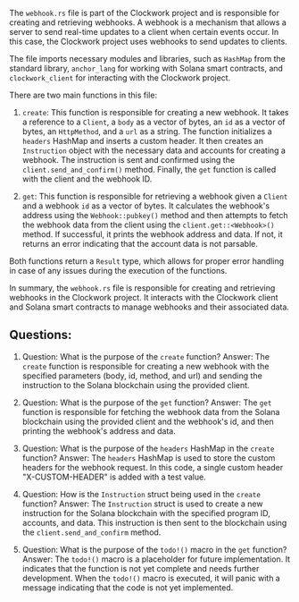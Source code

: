 
The `webhook.rs` file is part of the Clockwork project and is responsible for creating and retrieving webhooks. A webhook is a mechanism that allows a server to send real-time updates to a client when certain events occur. In this case, the Clockwork project uses webhooks to send updates to clients.

The file imports necessary modules and libraries, such as `HashMap` from the standard library, `anchor_lang` for working with Solana smart contracts, and `clockwork_client` for interacting with the Clockwork project.

There are two main functions in this file:

1. `create`: This function is responsible for creating a new webhook. It takes a reference to a `Client`, a `body` as a vector of bytes, an `id` as a vector of bytes, an `HttpMethod`, and a `url` as a string. The function initializes a `headers` HashMap and inserts a custom header. It then creates an `Instruction` object with the necessary data and accounts for creating a webhook. The instruction is sent and confirmed using the `client.send_and_confirm()` method. Finally, the `get` function is called with the client and the webhook ID.

2. `get`: This function is responsible for retrieving a webhook given a `Client` and a webhook `id` as a vector of bytes. It calculates the webhook's address using the `Webhook::pubkey()` method and then attempts to fetch the webhook data from the client using the `client.get::<Webhook>()` method. If successful, it prints the webhook address and data. If not, it returns an error indicating that the account data is not parsable.

Both functions return a `Result` type, which allows for proper error handling in case of any issues during the execution of the functions.

In summary, the `webhook.rs` file is responsible for creating and retrieving webhooks in the Clockwork project. It interacts with the Clockwork client and Solana smart contracts to manage webhooks and their associated data.
## Questions: 
 1. Question: What is the purpose of the `create` function?
   Answer: The `create` function is responsible for creating a new webhook with the specified parameters (body, id, method, and url) and sending the instruction to the Solana blockchain using the provided client.

2. Question: What is the purpose of the `get` function?
   Answer: The `get` function is responsible for fetching the webhook data from the Solana blockchain using the provided client and the webhook's id, and then printing the webhook's address and data.

3. Question: What is the purpose of the `headers` HashMap in the `create` function?
   Answer: The `headers` HashMap is used to store the custom headers for the webhook request. In this code, a single custom header "X-CUSTOM-HEADER" is added with a test value.

4. Question: How is the `Instruction` struct being used in the `create` function?
   Answer: The `Instruction` struct is used to create a new instruction for the Solana blockchain with the specified program ID, accounts, and data. This instruction is then sent to the blockchain using the `client.send_and_confirm` method.

5. Question: What is the purpose of the `todo!()` macro in the `get` function?
   Answer: The `todo!()` macro is a placeholder for future implementation. It indicates that the function is not yet complete and needs further development. When the `todo!()` macro is executed, it will panic with a message indicating that the code is not yet implemented.
    